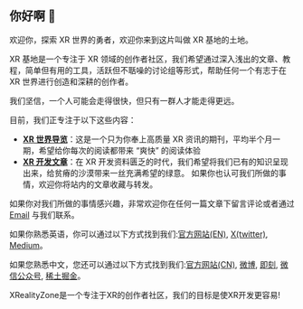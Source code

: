 ## 你好啊 👋

欢迎你，探索 XR 世界的勇者，欢迎你来到这片叫做 XR 基地的土地。

XR 基地是一个专注于 XR 领域的创作者社区，我们希望通过深入浅出的文章、教程，简单但有用的工具，活跃但不聒噪的讨论组等形式，帮助任何一个有志于在 XR 世界进行创造和深耕的创作者。

我们坚信，一个人可能会走得很快，但只有一群人才能走得更远。

目前，我们正专注于以下这些内容：

- **[XR 世界导览](https://xreality.zone/zh/tags/newsletter/)**：这是一个只为你奉上高质量 XR 资讯的期刊，平均半个月一期，希望给你每次的阅读都带来 “爽快” 的阅读体验
- **[XR 开发文章](https://xreality.zone/zh/tags/article/)**：在 XR 开发资料匮乏的时代，我们希望将我们已有的知识呈现出来，给贫瘠的沙漠带来一丝充满希望的绿意。
如果你也认可我们所做的事情，欢迎你将站内的文章收藏与转发。

如果你对我们所做的事情感兴趣，非常欢迎你在任何一篇文章下留言评论或者通过 [Email](mailto:xreality.zone@outlook.com) 与我们联系。

如果你熟悉英语，你可以通过以下方式找到我们:[官方网站(EN)](https://xreality.zone/en/), [X(twitter)](https://twitter.com/XRealityZone), [Medium](https://medium.com/@xreality.zone)。 
 
如果您熟悉中文，您还可以通过以下方式找到我们:[官方网站(CN)](https://xreality.zone/zh/), [微博](https://m.weibo.cn/u/6874667850), [即刻](https://web.okjike.com/u/ab5d744a-7d44-4a68-8e66-af6b49515252), [微信公众号](http://weixin.qq.com/r/qzkSCsjEK5VUrYxp92y5), [稀土掘金](https://juejin.cn/user/1075772629977741)。 
 
XRealityZone是一个专注于XR的创作者社区，我们的目标是使XR开发更容易!
